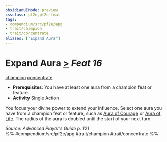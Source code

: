 ```yaml
---
obsidianUIMode: preview
cssclass: pf2e,pf2e-feat
tags:
- compendium/src/pf2e/apg
- trait/champion
- trait/concentrate
aliases: ["Expand Aura"]
---
```

# Expand Aura  [>](../../Rules/core-rulebook/chapter-9-playing-the-game.md#Actions "Single Action") *Feat 16*  
[champion](../../Rules/traits/champion.md)  [concentrate](../../Rules/traits/concentrate.md)  

- **Prerequisites**: You have at least one aura from a champion feat or feature.
- **Activity** Single Action

You focus your divine power to extend your influence. Select one aura you have from a champion feat or feature, such as [Aura of Courage](aura-of-courage.md) or [Aura of Life](aura-of-life.md). The radius of the aura is doubled until the start of your next turn.

*Source: Advanced Player's Guide p. 121*  
%% #compendium/src/pf2e/apg #trait/champion #trait/concentrate %%
